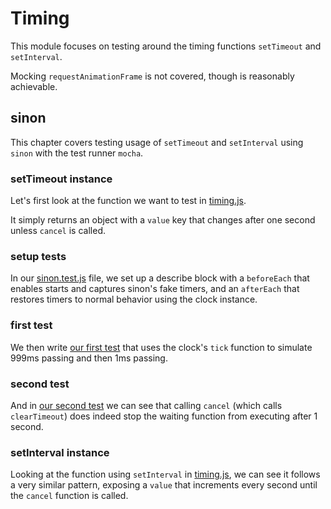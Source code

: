 # Timing

This module focuses on testing around the timing functions `setTimeout` and `setInterval`.

Mocking `requestAnimationFrame` is not covered, though is reasonably achievable.

## sinon

This chapter covers testing usage of `setTimeout` and `setInterval` using `sinon` with the test runner `mocha`.

### setTimeout instance

Let's first look at the function we want to test in [timing.js](/Timing/timing.js#L2-10).

It simply returns an object with a `value` key that changes after one second unless `cancel` is called.

### setup tests

In our [sinon.test.js](/Timing/sinon.test.js#L5-14) file, we set up a describe block with
a `beforeEach` that enables starts and captures sinon's fake timers, and an `afterEach`
that restores timers to normal behavior using the clock instance.

### first test

We then write [our first test](/Timing/sinon.test.js#L16-25) that uses the clock's
`tick` function to simulate 999ms passing and then 1ms passing.

### second test

And in [our second test](/Timing/sinon.test.js#L27-38) we can see that calling `cancel`
(which calls `clearTimeout`) does indeed stop the waiting function from executing after 1 second.

### setInterval instance

Looking at the function using `setInterval` in [timing.js](/Timing/timing.js#L12-20), we can see it
follows a very similar pattern, exposing a `value` that increments every second until the `cancel`
function is called.
